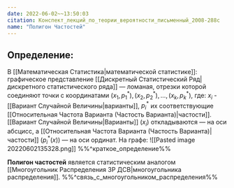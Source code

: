 ```yaml
---
date: 2022-06-02~~13:50:03
citation: Конспект_лекций_по_теории_вероятности_письменный_2008-288с
name: "Полигон Частостей"
---
```

## Определение:
В [[Математическая Статистика|математической статистике]]: графическое представление [[Дискретный Статистический Ряд|дискретного статистического ряда]] — ломаная, отрезки которой соединяют точки с координатами $(x_1,p^*_1),(x_2,p^*_2),...,(x_k,p^*_k)$, где: $x_i$ - [[Вариант Случайной Величины|варианты]], $p^*_i$ их соответствующие [[Относительная Частота Варианта (Частость Варианта)|частости]].
[[Вариант Случайной Величины|Варианты]] $(x_i)$ откладываются — на оси абсцисс, а [[Относительная Частота Варианта (Частость Варианта)|частости]] $(p^*_i(x))$ — на оси ординат.
На графе:
![[Pasted image 20220602135328.png]]
%%^краткое_определение%%

**Полигон частостей** является статистическим аналогом [[Многоугольник Распределения ЗР ДСВ|многоугольника распределения]].
%%^связь_с_многоугольником_распределения%%